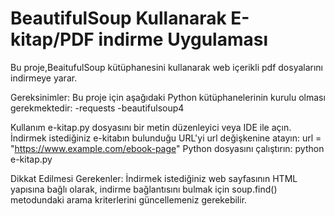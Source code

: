# BeautifulSoup Kullanarak E-kitap/PDF indirme Uygulaması
Bu proje,BeaitufulSoup kütüphanesini kullanarak web içerikli pdf dosyalarını indirmeye yarar.

Gereksinimler:
Bu proje için aşağıdaki Python kütüphanelerinin kurulu olması gerekmektedir:
-requests
-beautifulsoup4

Kullanım
e-kitap.py dosyasını bir metin düzenleyici veya IDE ile açın.
İndirmek istediğiniz e-kitabın bulunduğu URL'yi url değişkenine atayın:
url = "https://www.example.com/ebook-page"
Python dosyasını çalıştırın:
python e-kitap.py

Dikkat Edilmesi Gerekenler:
İndirmek istediğiniz web sayfasının HTML yapısına bağlı olarak, indirme bağlantısını bulmak için soup.find() metodundaki arama kriterlerini güncellemeniz gerekebilir.
